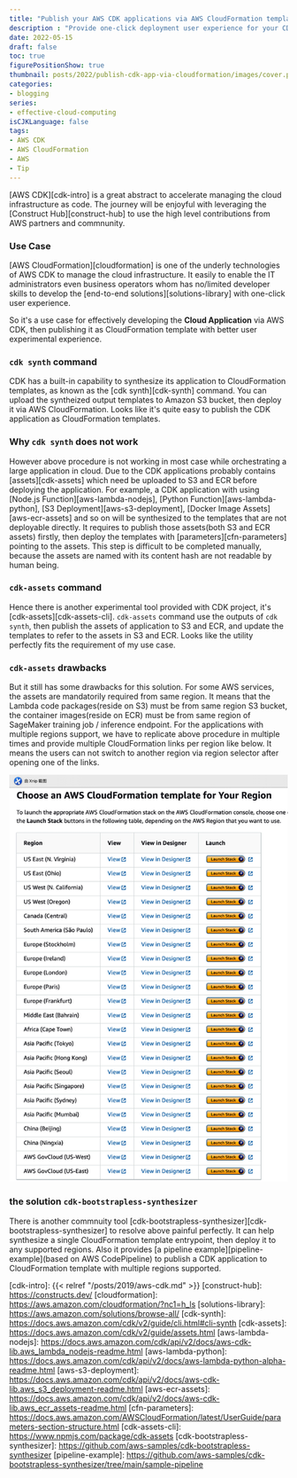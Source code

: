 ```yaml
---
title: "Publish your AWS CDK applications via AWS CloudFormation templates"
description : "Provide one-click deployment user experience for your CDK applications"
date: 2022-05-15
draft: false
toc: true
figurePositionShow: true
thumbnail: posts/2022/publish-cdk-app-via-cloudformation/images/cover.png
categories:
- blogging
series:
- effective-cloud-computing 
isCJKLanguage: false
tags:
- AWS CDK
- AWS CloudFormation
- AWS
- Tip
---
```


[AWS CDK][cdk-intro] is a great abstract to accelerate managing the cloud infrastructure as code.
The journey will be enjoyful with leveraging the [Construct Hub][construct-hub] to use the high level contributions from AWS partners and commnunity.

### Use Case

[AWS CloudFormation][cloudformation] is one of the underly technologies of AWS CDK to manage the cloud infrastructure.
It easily to enable the IT administrators even business operators whom has no/limited developer skills to
develop the [end-to-end solutions][solutions-library] with one-click user experience.

So it's a use case for effectively developing the **Cloud Application** via AWS CDK, 
then publishing it as CloudFormation template with better user experimental experience.

<!--more-->

### `cdk synth` command

CDK has a built-in capability to synthesize its application to CloudFormation templates, 
as known as the [cdk synth][cdk-synth] command. You can upload the syntheized output templates to Amazon S3 bucket,
then deploy it via AWS CloudFormation. Looks like it's quite easy to publish the CDK application as CloudFormation templates.

### Why `cdk synth` does not work

However above procedure is not working in most case while orchestrating a large application in cloud.
Due to the CDK applications probably contains [assets][cdk-assets] which need be uploaded to S3 and ECR before deploying the application.
For example, a CDK application with using [Node.js Function][aws-lambda-nodejs], [Python Function][aws-lambda-python],
[S3 Deployment][aws-s3-deployment], [Docker Image Assets][aws-ecr-assets] and so on will be synthesized to the templates
that are not deployable directly. It requires to publish those assets(both S3 and ECR assets) firstly, then deploy
the templates with [parameters][cfn-parameters] pointing to the assets. This step is difficult to be completed manually,
because the assets are named with its content hash are not readable by human being.

### `cdk-assets` command

Hence there is another experimental tool provided with CDK project, it's [cdk-assets][cdk-assets-cli].
`cdk-assets` command use the outputs of `cdk synth`, then publish the assets of application to S3 and ECR,
and update the templates to refer to the assets in S3 and ECR. Looks like the utility perfectly fits the requirement of my use case.

### `cdk-assets` drawbacks

But it still has some drawbacks for this solution. For some AWS services, the assets are mandatorily required from same region.
It means that the Lambda code packages(reside on S3) must be from same region S3 bucket, 
the container images(reside on ECR) must be from same region of SageMaker training job / inference endpoint.
For the applications with multiple regions support, we have to replicate above procedure in multiple times 
and provide multiple CloudFormation links per region like below. It means the users can not switch to another region via region selector after opening one of the links.

<!--{{< figure src="/posts/2022/publish-cdk-app-via-cloudformation/images/cfn-for-multiple-regions.jpg" alt="CloudFormation link per region" >}}-->
![CloudFormation link per region](/posts/2022/publish-cdk-app-via-cloudformation/images/cfn-for-multiple-regions.jpg "CloudFormation link per region")

### the solution `cdk-bootstrapless-synthesizer`

There is another commnuity tool [cdk-bootstrapless-synthesizer][cdk-bootstrapless-synthesizer] to resolve above painful perfectly.
It can help synthesize a single CloudFormation template entrypoint, then deploy it to any supported regions.
Also it provides [a pipeline example][pipeline-example](based on AWS CodePipeline) to publish a CDK application to CloudFormation template with multiple regions supported.

[cdk-intro]: {{< relref "/posts/2019/aws-cdk.md" >}}
[construct-hub]: https://constructs.dev/
[cloudformation]: https://aws.amazon.com/cloudformation/?nc1=h_ls
[solutions-library]: https://aws.amazon.com/solutions/browse-all/
[cdk-synth]: https://docs.aws.amazon.com/cdk/v2/guide/cli.html#cli-synth
[cdk-assets]: https://docs.aws.amazon.com/cdk/v2/guide/assets.html
[aws-lambda-nodejs]: https://docs.aws.amazon.com/cdk/api/v2/docs/aws-cdk-lib.aws_lambda_nodejs-readme.html
[aws-lambda-python]: https://docs.aws.amazon.com/cdk/api/v2/docs/aws-lambda-python-alpha-readme.html
[aws-s3-deployment]: https://docs.aws.amazon.com/cdk/api/v2/docs/aws-cdk-lib.aws_s3_deployment-readme.html
[aws-ecr-assets]: https://docs.aws.amazon.com/cdk/api/v2/docs/aws-cdk-lib.aws_ecr_assets-readme.html
[cfn-parameters]: https://docs.aws.amazon.com/AWSCloudFormation/latest/UserGuide/parameters-section-structure.html
[cdk-assets-cli]: https://www.npmjs.com/package/cdk-assets
[cdk-bootstrapless-synthesizer]: https://github.com/aws-samples/cdk-bootstrapless-synthesizer
[pipeline-example]: https://github.com/aws-samples/cdk-bootstrapless-synthesizer/tree/main/sample-pipeline